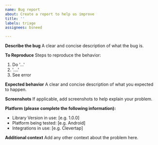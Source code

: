 ```yaml
---
name: Bug report
about: Create a report to help us improve
title: ''
labels: triage
assignees: bsneed

---
```


**Describe the bug**
A clear and concise description of what the bug is.

**To Reproduce**
Steps to reproduce the behavior:
1. Do '...'
2. '....'
3. See error

**Expected behavior**
A clear and concise description of what you expected to happen.

**Screenshots**
If applicable, add screenshots to help explain your problem.

**Platform (please complete the following information):**
 - Library Version in use: [e.g. 1.0.0]
 - Platform being tested: [e.g. Android]
 - Integrations in use: [e.g. Clevertap]

**Additional context**
Add any other context about the problem here.
